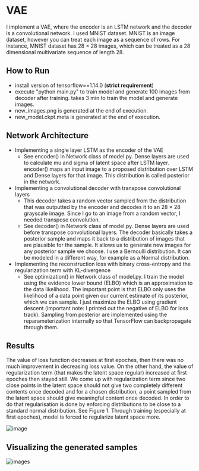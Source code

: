 # VAE

I implement a VAE, where the encoder is an LSTM network and the decoder is a convolutional network. I used MNIST dataset. MNIST is an image dataset, however you can treat each image as a sequence of rows. For instance, MNIST dataset has 28 × 28 images, which can be treated as a 28 dimensional multivariate sequence of length 28. 

## How to Run
* install version of tensorflow==1.14.0 (**strict requirement**)
* execute "python main.py" to train model and generate 100 images from decoder after training. takes 3 min to train the model and generate images.
* new_images.png is generated at the end of execution.
* new_model.ckpt.meta is generated at the end of execution.

## Network Architecture
* Implementing a single layer LSTM as the encoder of the VAE
  * See encoder() in Network class of model.py. Dense layers are used to calculate mu and sigma of latent space after LSTM layer. encoder() maps an input image to a proposed distribution over LSTM and Dense layers for that image. This distribution is called posterior in the network.
* Implementing a convolutional decoder with transpose convolutional layers
  * This decoder takes a random vector sampled from the distribution that was outputted by the encoder and decodes it to an 28 × 28 grayscale image. Since I go to an
image from a random vector, I needed transpose convolution.
  * See decoder() in Network class of model.py. Dense layers are used before transpose convolutional layers. The decoder basically takes a posterior sample and
maps it back to a distribution of images that are plausible for the sample. It allows us to generate new images for any posterior sample we choose. I use a Bernoulli distribution. It can be modeled in a different way, for example as a Normal distribution.
* Implementing the reconstruction loss with binary cross-entropy and the regularization term with KL-divergence
  * See optimization() in Network class of model.py. I train the model using the evidence lower bound (ELBO) which is an approximation to the data likelihood. The important point is that ELBO only uses the likelihood of a data point given our current estimate of its posterior, which we can sample. I just maximize the ELBO using gradient descent (important note: I printed out the negative of ELBO for loss track). Sampling from posterior are implemented using the reparameterization internally so that TensorFlow can backpropagate through them.

## Results
The value of loss function decreases at first epoches, then there was no much improvement in decreasing loss value. On the other hand, the value of regularization term (that makes the latent space regular) increased at first epoches then stayed still. We come up with regularization term since two close points in the latent space should not give two completely different contents once decoded and for a chosen distribution, a point sampled from the latent space should give meaningful content once decoded. In order to do that regularisation is done by enforcing distributions to be close to a standard normal distribution. See Figure 1. Through training (especially at first epoches), model is forced to regularize latent space more.

![image](https://user-images.githubusercontent.com/53811688/124987616-bd67e500-e045-11eb-8253-0573c816ba2e.png) </br>

## Visualizing the generated samples

![images](https://user-images.githubusercontent.com/53811688/124987706-d4a6d280-e045-11eb-8f7e-e2ce67287f54.png)



